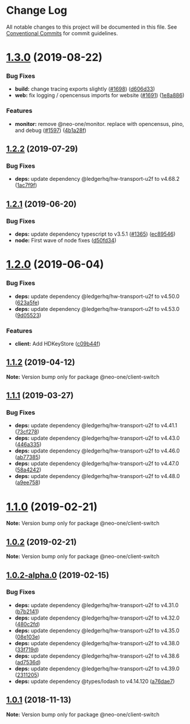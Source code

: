 # Change Log

All notable changes to this project will be documented in this file.
See [Conventional Commits](https://conventionalcommits.org) for commit guidelines.

# [1.3.0](https://github.com/neo-one-suite/neo-one/compare/@neo-one/client-switch@1.2.2...@neo-one/client-switch@1.3.0) (2019-08-22)


### Bug Fixes

* **build:** change tracing exports slightly ([#1698](https://github.com/neo-one-suite/neo-one/issues/1698)) ([d606d33](https://github.com/neo-one-suite/neo-one/commit/d606d33))
* **web:** fix logging / opencensus imports for website ([#1691](https://github.com/neo-one-suite/neo-one/issues/1691)) ([1e8a886](https://github.com/neo-one-suite/neo-one/commit/1e8a886))


### Features

* **monitor:** remove @neo-one/monitor. replace with opencensus, pino, and debug ([#1597](https://github.com/neo-one-suite/neo-one/issues/1597)) ([4b1a28f](https://github.com/neo-one-suite/neo-one/commit/4b1a28f))





## [1.2.2](https://github.com/neo-one-suite/neo-one/compare/@neo-one/client-switch@1.2.1...@neo-one/client-switch@1.2.2) (2019-07-29)


### Bug Fixes

* **deps:** update dependency @ledgerhq/hw-transport-u2f to v4.68.2 ([1ac7f9f](https://github.com/neo-one-suite/neo-one/commit/1ac7f9f))





## [1.2.1](https://github.com/neo-one-suite/neo-one/compare/@neo-one/client-switch@1.2.0...@neo-one/client-switch@1.2.1) (2019-06-20)


### Bug Fixes

* **deps:** update dependency typescript to v3.5.1 ([#1365](https://github.com/neo-one-suite/neo-one/issues/1365)) ([ec89546](https://github.com/neo-one-suite/neo-one/commit/ec89546))
* **node:** First wave of node fixes ([d50fd34](https://github.com/neo-one-suite/neo-one/commit/d50fd34))





# [1.2.0](https://github.com/neo-one-suite/neo-one/compare/@neo-one/client-switch@1.1.2...@neo-one/client-switch@1.2.0) (2019-06-04)


### Bug Fixes

* **deps:** update dependency @ledgerhq/hw-transport-u2f to v4.50.0 ([623a5fe](https://github.com/neo-one-suite/neo-one/commit/623a5fe))
* **deps:** update dependency @ledgerhq/hw-transport-u2f to v4.53.0 ([9d05523](https://github.com/neo-one-suite/neo-one/commit/9d05523))


### Features

* **client:** Add HDKeyStore ([c09b44f](https://github.com/neo-one-suite/neo-one/commit/c09b44f))





## [1.1.2](https://github.com/neo-one-suite/neo-one/compare/@neo-one/client-switch@1.1.1...@neo-one/client-switch@1.1.2) (2019-04-12)

**Note:** Version bump only for package @neo-one/client-switch





## [1.1.1](https://github.com/neo-one-suite/neo-one/compare/@neo-one/client-switch@1.1.0...@neo-one/client-switch@1.1.1) (2019-03-27)


### Bug Fixes

* **deps:** update dependency @ledgerhq/hw-transport-u2f to v4.41.1 ([73cf278](https://github.com/neo-one-suite/neo-one/commit/73cf278))
* **deps:** update dependency @ledgerhq/hw-transport-u2f to v4.43.0 ([446a335](https://github.com/neo-one-suite/neo-one/commit/446a335))
* **deps:** update dependency @ledgerhq/hw-transport-u2f to v4.46.0 ([ab77385](https://github.com/neo-one-suite/neo-one/commit/ab77385))
* **deps:** update dependency @ledgerhq/hw-transport-u2f to v4.47.0 ([58a4242](https://github.com/neo-one-suite/neo-one/commit/58a4242))
* **deps:** update dependency @ledgerhq/hw-transport-u2f to v4.48.0 ([a9ee758](https://github.com/neo-one-suite/neo-one/commit/a9ee758))





# [1.1.0](https://github.com/neo-one-suite/neo-one/compare/@neo-one/client-switch@1.0.2...@neo-one/client-switch@1.1.0) (2019-02-21)

**Note:** Version bump only for package @neo-one/client-switch





## [1.0.2](https://github.com/neo-one-suite/neo-one/compare/@neo-one/client-switch@1.0.2-alpha.0...@neo-one/client-switch@1.0.2) (2019-02-21)

**Note:** Version bump only for package @neo-one/client-switch





## [1.0.2-alpha.0](https://github.com/neo-one-suite/neo-one/compare/@neo-one/client-switch@1.0.1...@neo-one/client-switch@1.0.2-alpha.0) (2019-02-15)


### Bug Fixes

* **deps:** update dependency @ledgerhq/hw-transport-u2f to v4.31.0 ([b7b2141](https://github.com/neo-one-suite/neo-one/commit/b7b2141))
* **deps:** update dependency @ledgerhq/hw-transport-u2f to v4.32.0 ([480c2fd](https://github.com/neo-one-suite/neo-one/commit/480c2fd))
* **deps:** update dependency @ledgerhq/hw-transport-u2f to v4.35.0 ([08e103e](https://github.com/neo-one-suite/neo-one/commit/08e103e))
* **deps:** update dependency @ledgerhq/hw-transport-u2f to v4.38.0 ([33f719d](https://github.com/neo-one-suite/neo-one/commit/33f719d))
* **deps:** update dependency @ledgerhq/hw-transport-u2f to v4.38.6 ([ad7536d](https://github.com/neo-one-suite/neo-one/commit/ad7536d))
* **deps:** update dependency @ledgerhq/hw-transport-u2f to v4.39.0 ([2311205](https://github.com/neo-one-suite/neo-one/commit/2311205))
* **deps:** update dependency @types/lodash to v4.14.120 ([a76dae7](https://github.com/neo-one-suite/neo-one/commit/a76dae7))





## [1.0.1](https://github.com/neo-one-suite/neo-one/compare/@neo-one/client-switch@1.0.0...@neo-one/client-switch@1.0.1) (2018-11-13)

**Note:** Version bump only for package @neo-one/client-switch
